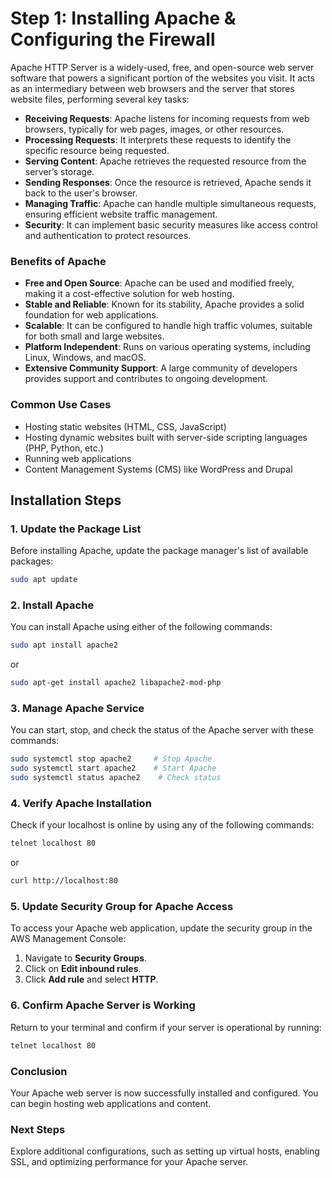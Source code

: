 # Step 1: Installing Apache & Configuring the Firewall

Apache HTTP Server is a widely-used, free, and open-source web server software that powers a significant portion of the websites you visit. It acts as an intermediary between web browsers and the server that stores website files, performing several key tasks:

- **Receiving Requests**: Apache listens for incoming requests from web browsers, typically for web pages, images, or other resources.
- **Processing Requests**: It interprets these requests to identify the specific resource being requested.
- **Serving Content**: Apache retrieves the requested resource from the server’s storage.
- **Sending Responses**: Once the resource is retrieved, Apache sends it back to the user's browser.
- **Managing Traffic**: Apache can handle multiple simultaneous requests, ensuring efficient website traffic management.
- **Security**: It can implement basic security measures like access control and authentication to protect resources.

### Benefits of Apache

- **Free and Open Source**: Apache can be used and modified freely, making it a cost-effective solution for web hosting.
- **Stable and Reliable**: Known for its stability, Apache provides a solid foundation for web applications.
- **Scalable**: It can be configured to handle high traffic volumes, suitable for both small and large websites.
- **Platform Independent**: Runs on various operating systems, including Linux, Windows, and macOS.
- **Extensive Community Support**: A large community of developers provides support and contributes to ongoing development.

### Common Use Cases

- Hosting static websites (HTML, CSS, JavaScript)
- Hosting dynamic websites built with server-side scripting languages (PHP, Python, etc.)
- Running web applications
- Content Management Systems (CMS) like WordPress and Drupal

## Installation Steps

### 1. Update the Package List

Before installing Apache, update the package manager's list of available packages:

```bash
sudo apt update
```

### 2. Install Apache

You can install Apache using either of the following commands:

```bash
sudo apt install apache2
```

or

```bash
sudo apt-get install apache2 libapache2-mod-php
```

### 3. Manage Apache Service

You can start, stop, and check the status of the Apache server with these commands:

```bash
sudo systemctl stop apache2     # Stop Apache
sudo systemctl start apache2    # Start Apache
sudo systemctl status apache2    # Check status
```

### 4. Verify Apache Installation

Check if your localhost is online by using any of the following commands:

```bash
telnet localhost 80
```

or

```bash
curl http://localhost:80
```

### 5. Update Security Group for Apache Access

To access your Apache web application, update the security group in the AWS Management Console:

1. Navigate to **Security Groups**.
2. Click on **Edit inbound rules**.
3. Click **Add rule** and select **HTTP**.

### 6. Confirm Apache Server is Working

Return to your terminal and confirm if your server is operational by running:

```bash
telnet localhost 80
```

### Conclusion

Your Apache web server is now successfully installed and configured. You can begin hosting web applications and content.

### Next Steps

Explore additional configurations, such as setting up virtual hosts, enabling SSL, and optimizing performance for your Apache server.
